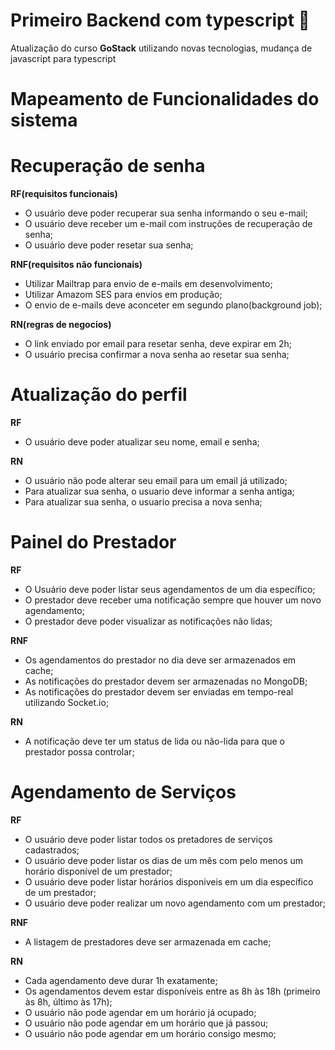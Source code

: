 # **Primeiro Backend com typescript 🚀️**

Atualização do curso **GoStack** utilizando novas tecnologias, mudança de javascript para typescript

# **Mapeamento de Funcionalidades do sistema**
# Recuperação de senha

**RF(requisitos funcionais)**

- O usuário deve poder recuperar sua senha informando o seu e-mail;
- O usuário deve receber um e-mail com instruções de recuperação de senha;
- O usuário deve poder resetar sua senha;

**RNF(requisitos não funcionais)**

- Utilizar Mailtrap para envio de e-mails em desenvolvimento;
- Utilizar Amazom SES para envios em produção;
- O envio de e-mails deve aconceter em segundo plano(background job);

**RN(regras de negocios)**

- O link enviado por email para resetar senha, deve expirar em 2h;
- O usuário precisa confirmar a nova senha ao resetar sua senha;

# Atualização do perfil

**RF**

- O usuário deve poder atualizar seu nome, email e senha;

**RN**

- O usuário não pode alterar seu email para um email já utilizado;
- Para atualizar sua senha, o usuario deve informar a senha antiga;
- Para atualizar sua senha, o usuario precisa a nova senha;


# Painel do Prestador

**RF**

- O Usuário deve poder listar seus agendamentos de um dia específico;
- O prestador deve receber uma notificação sempre que houver um novo agendamento;
- O prestador deve poder visualizar as notificações não lidas;

**RNF**

- Os agendamentos do prestador no dia deve ser armazenados em cache;
- As notificações do prestador devem ser armazenadas no MongoDB;
- As notificações do prestador devem ser enviadas em tempo-real utilizando Socket.io;

**RN**

- A notificação deve ter um status de lida ou não-lida para que o prestador possa controlar;

# Agendamento de Serviços

**RF**

- O usuário deve poder listar todos os pretadores de serviços cadastrados;
- O usuário deve poder listar os dias de um mês com pelo menos um horário disponível de um prestador;
- O usuário deve poder listar horários disponiveis em um dia específico de um prestador;
- O usuário deve poder realizar um novo agendamento com um prestador;

**RNF**

- A listagem de prestadores deve ser armazenada em cache;

**RN**

- Cada agendamento deve durar 1h exatamente;
- Os agendamentos devem estar disponíveis entre as 8h às 18h (primeiro às 8h, último às 17h);
- O usuário não pode agendar em um horário já ocupado;
- O usuário não pode agendar em um horário que já passou;
- O usuário não pode agendar em um horário consigo mesmo;

